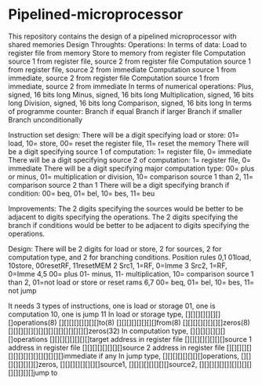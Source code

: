 # Pipelined-microprocessor
This repository contains the design of a pipelined microprocessor with shared memories
Design Throughts:
Operations:
In terms of data:
   Load to register file from memory
   Store to memory from register file
   Computation source 1 from register file, source 2 from register file
   Computation source 1 from register file, source 2 from immediate
   Computation source 1 from immediate, source 2 from register file
   Computation source 1 from immediate, source 2 from immediate
In terms of numerical operations:
   Plus, signed, 16 bits long
   Minus, signed, 16 bits long
   Multiplication, signed, 16 bits long
   Division, signed, 16 bits long
   Comparison, signed, 16 bits long
In terms of programme counter:
   Branch if equal
   Branch if larger
   Branch if smaller
   Branch unconditionally


Instruction set design:
There will be a digit specifying load or store: 01= load, 10= store, 00= reset the register file, 11= reset the memory
There will be a digit specifying source 1 of computation: 1= register file, 0= immediate
There will be a digit specifying source 2 of computation: 1= register file, 0= immediate
There will be a digit specifying major computation type: 00= plus or minus, 01= multiplication or division, 10= comparison source 1 than 2, 11= comparison source 2 than 1
There will be a digit specifying branch if condition: 00= beq, 01= bel, 10= bes, 11= beu


Improvements:
The 2 digits specifying the sources would be better to be adjacent to digits specifying the operations.
The 2 digits specifying the branch if conditions would be better to be adjacent to digits specifying the operations.


Design:
There will be 2 digits for load or store, 2 for sources, 2 for computation type, and 2 for branching conditions.
Position	rules
0,1	01load, 10store, 00resetRF, 11resetMEM
2	Src1, 1=RF, 0=Imme
3	Src2, 1=RF, 0=Imme
4,5	00= plus 01- minus, 11- multiplication, 10= comparison source 1 than 2, 01=not load or store or reset rams 
6,7	00= beq, 01= bel, 10= bes, 11= not jump


It needs 3 types of instructions, one is load or storage 01, one is computation 10, one is jump 11
In load or storage type,
[][][][][][][][]operations(8)
[][][][][][][][]to(8)
[][][][][][][][]from(8)
[][][][][][][][]zeros(8)
[][][][][][][][][][][][][][][][]zeros(32)
In computation type,
[][][][][][][][]operations
[][][][][][][][]target address in register file
[][][][][][][][]source 1 address in register file
[][][][][][][][]source 2 address in register file
[][][][][][][][][][][][][][][][]immediate if any
In jump type,
[][][][][][][][]operations,
[][][][][][][][]zeros,
[][][][][][][][]source1,
[][][][][][][][]source2,
[][][][][][]][][][][][][][][][]jump to

